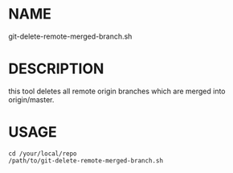# NAME

git-delete-remote-merged-branch.sh

# DESCRIPTION

this tool deletes all remote origin branches which are merged into origin/master.

# USAGE

```
cd /your/local/repo
/path/to/git-delete-remote-merged-branch.sh
```
